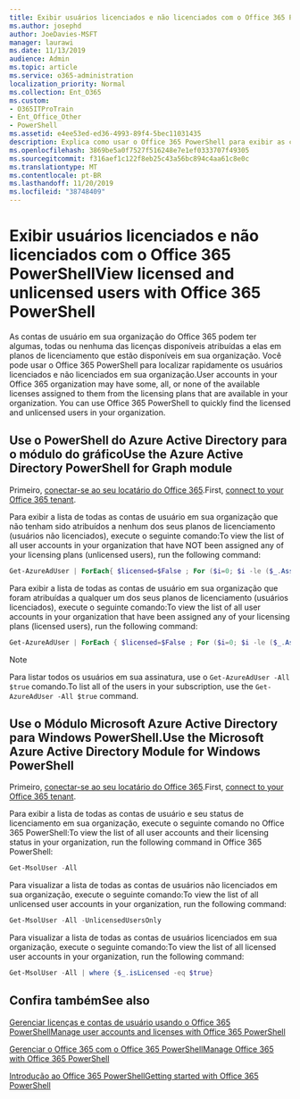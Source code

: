 ```yaml
---
title: Exibir usuários licenciados e não licenciados com o Office 365 PowerShell
ms.author: josephd
author: JoeDavies-MSFT
manager: laurawi
ms.date: 11/13/2019
audience: Admin
ms.topic: article
ms.service: o365-administration
localization_priority: Normal
ms.collection: Ent_O365
ms.custom:
- O365ITProTrain
- Ent_Office_Other
- PowerShell
ms.assetid: e4ee53ed-ed36-4993-89f4-5bec11031435
description: Explica como usar o Office 365 PowerShell para exibir as contas de usuários licenciados e não licenciados.
ms.openlocfilehash: 3869be5a0f7527f516248e7e1ef0333707f49305
ms.sourcegitcommit: f316aef1c122f8eb25c43a56bc894c4aa61c8e0c
ms.translationtype: MT
ms.contentlocale: pt-BR
ms.lasthandoff: 11/20/2019
ms.locfileid: "38748409"
---
```

# <a name="view-licensed-and-unlicensed-users-with-office-365-powershell"></a><span data-ttu-id="a6882-103">Exibir usuários licenciados e não licenciados com o Office 365 PowerShell</span><span class="sxs-lookup"><span data-stu-id="a6882-103">View licensed and unlicensed users with Office 365 PowerShell</span></span>

<span data-ttu-id="a6882-p101">As contas de usuário em sua organização do Office 365 podem ter algumas, todas ou nenhuma das licenças disponíveis atribuídas a elas em planos de licenciamento que estão disponíveis em sua organização. Você pode usar o Office 365 PowerShell para localizar rapidamente os usuários licenciados e não licenciados em sua organização.</span><span class="sxs-lookup"><span data-stu-id="a6882-p101">User accounts in your Office 365 organization may have some, all, or none of the available licenses assigned to them from the licensing plans that are available in your organization. You can use Office 365 PowerShell to quickly find the licensed and unlicensed users in your organization.</span></span>

## <a name="use-the-azure-active-directory-powershell-for-graph-module"></a><span data-ttu-id="a6882-106">Use o PowerShell do Azure Active Directory para o módulo do gráfico</span><span class="sxs-lookup"><span data-stu-id="a6882-106">Use the Azure Active Directory PowerShell for Graph module</span></span>

<span data-ttu-id="a6882-107">Primeiro, [conectar-se ao seu locatário do Office 365](connect-to-office-365-powershell.md#connect-with-the-azure-active-directory-powershell-for-graph-module).</span><span class="sxs-lookup"><span data-stu-id="a6882-107">First, [connect to your Office 365 tenant](connect-to-office-365-powershell.md#connect-with-the-azure-active-directory-powershell-for-graph-module).</span></span>
 
<span data-ttu-id="a6882-108">Para exibir a lista de todas as contas de usuário em sua organização que não tenham sido atribuídos a nenhum dos seus planos de licenciamento (usuários não licenciados), execute o seguinte comando:</span><span class="sxs-lookup"><span data-stu-id="a6882-108">To view the list of all user accounts in your organization that have NOT been assigned any of your licensing plans (unlicensed users), run the following command:</span></span>
  
```powershell
Get-AzureAdUser | ForEach{ $licensed=$False ; For ($i=0; $i -le ($_.AssignedLicenses | Measure).Count ; $i++) { If( [string]::IsNullOrEmpty(  $_.AssignedLicenses[$i].disabledplans ) -ne $True) { $licensed=$true } } ; If( $licensed -eq $false) { Write-Host $_.UserPrincipalName} }
```

<span data-ttu-id="a6882-109">Para exibir a lista de todas as contas de usuário em sua organização que foram atribuídas a qualquer um dos seus planos de licenciamento (usuários licenciados), execute o seguinte comando:</span><span class="sxs-lookup"><span data-stu-id="a6882-109">To view the list of all user accounts in your organization that have been assigned any of your licensing plans (licensed users), run the following command:</span></span>
  
```powershell
Get-AzureAdUser | ForEach { $licensed=$False ; For ($i=0; $i -le ($_.AssignedLicenses | Measure).Count ; $i++) { If( [string]::IsNullOrEmpty(  $_.AssignedLicenses[$i].disabledplans ) -ne $True) { $licensed=$true } } ; If( $licensed -eq $true) { Write-Host $_.UserPrincipalName} }
```
>[!Note]
><span data-ttu-id="a6882-110">Para listar todos os usuários em sua assinatura, use o `Get-AzureAdUser -All $true` comando.</span><span class="sxs-lookup"><span data-stu-id="a6882-110">To list all of the users in your subscription, use the `Get-AzureAdUser -All $true` command.</span></span>
>

## <a name="use-the-microsoft-azure-active-directory-module-for-windows-powershell"></a><span data-ttu-id="a6882-111">Use o Módulo Microsoft Azure Active Directory para Windows PowerShell.</span><span class="sxs-lookup"><span data-stu-id="a6882-111">Use the Microsoft Azure Active Directory Module for Windows PowerShell</span></span>

<span data-ttu-id="a6882-112">Primeiro, [conectar-se ao seu locatário do Office 365](connect-to-office-365-powershell.md#connect-with-the-microsoft-azure-active-directory-module-for-windows-powershell).</span><span class="sxs-lookup"><span data-stu-id="a6882-112">First, [connect to your Office 365 tenant](connect-to-office-365-powershell.md#connect-with-the-microsoft-azure-active-directory-module-for-windows-powershell).</span></span>

<span data-ttu-id="a6882-113">Para exibir a lista de todas as contas de usuário e seu status de licenciamento em sua organização, execute o seguinte comando no Office 365 PowerShell:</span><span class="sxs-lookup"><span data-stu-id="a6882-113">To view the list of all user accounts and their licensing status in your organization, run the following command in Office 365 PowerShell:</span></span>
  
```powershell
Get-MsolUser -All
```

<span data-ttu-id="a6882-114">Para visualizar a lista de todas as contas de usuários não licenciados em sua organização, execute o seguinte comando:</span><span class="sxs-lookup"><span data-stu-id="a6882-114">To view the list of all unlicensed user accounts in your organization, run the following command:</span></span>
  
```powershell
Get-MsolUser -All -UnlicensedUsersOnly
```

<span data-ttu-id="a6882-115">Para visualizar a lista de todas as contas de usuários licenciados em sua organização, execute o seguinte comando:</span><span class="sxs-lookup"><span data-stu-id="a6882-115">To view the list of all licensed user accounts in your organization, run the following command:</span></span>
  
```powershell
Get-MsolUser -All | where {$_.isLicensed -eq $true}
```

## <a name="see-also"></a><span data-ttu-id="a6882-116">Confira também</span><span class="sxs-lookup"><span data-stu-id="a6882-116">See also</span></span>

[<span data-ttu-id="a6882-117">Gerenciar licenças e contas de usuário usando o Office 365 PowerShell</span><span class="sxs-lookup"><span data-stu-id="a6882-117">Manage user accounts and licenses with Office 365 PowerShell</span></span>](manage-user-accounts-and-licenses-with-office-365-powershell.md)
  
[<span data-ttu-id="a6882-118">Gerenciar o Office 365 com o Office 365 PowerShell</span><span class="sxs-lookup"><span data-stu-id="a6882-118">Manage Office 365 with Office 365 PowerShell</span></span>](manage-office-365-with-office-365-powershell.md)
  
[<span data-ttu-id="a6882-119">Introdução ao Office 365 PowerShell</span><span class="sxs-lookup"><span data-stu-id="a6882-119">Getting started with Office 365 PowerShell</span></span>](getting-started-with-office-365-powershell.md)
